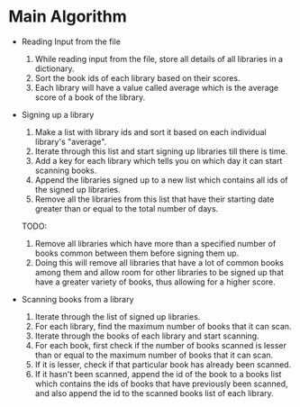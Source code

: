 # Main Algorithm

- Reading Input from the file
	1. While reading input from the file, store all details of all libraries in a dictionary.
	2. Sort the book ids of each library based on their scores.
	3. Each library will have a value called average which is the average score of a book of the library.

- Signing up a library
	1. Make a list with library ids and sort it based on each individual library's "average".
	2. Iterate through this list and start signing up libraries till there is time.
	3. Add a key for each library which tells you on which day it can start scanning books.
	4. Append the libraries signed up to a new list which contains all ids of the signed up libraries.
	5. Remove all the libraries from this list that have their starting date greater than or equal to the total number of days.

	TODO:

	1. Remove all libraries which have more than a specified number of books common between them before signing them up.
	2. Doing this will remove all libraries that have a lot of common books among them and allow room for other libraries to be signed up that have a greater variety of books, thus allowing for a higher score.

- Scanning books from a library
	1. Iterate through the list of signed up libraries.
	2. For each library, find the maximum number of books that it can scan.
	3. Iterate through the books of each library and start scanning.
	4. For each book, first check if the number of books scanned is lesser than or equal to the maximum number of books that it can scan.
	5. If it is lesser, check if that particular book has already been scanned.
	6. If it hasn't been scanned, append the id of the book to a books list which contains the ids of books that have previously been scanned, and also append the id to the scanned books list of each library.